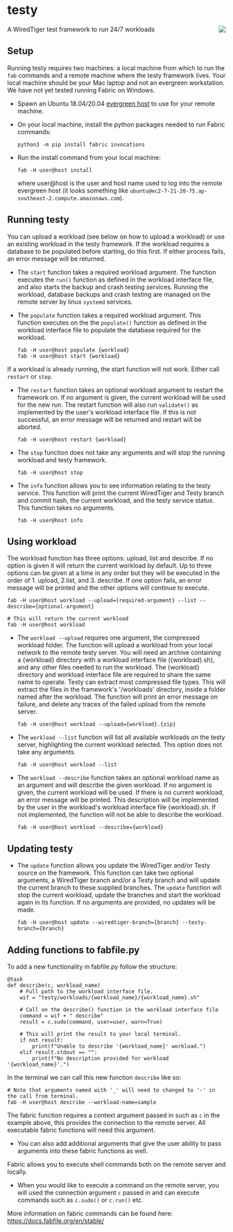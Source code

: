 # testy
A WiredTiger test framework to run 24/7 workloads
<img src="https://user-images.githubusercontent.com/15895661/200436292-66c87f0d-3068-4bae-a002-3de473faf8b5.png" align="right">

## Setup
Running testy requires two machines: a local machine from which to run the `fab` commands and a remote machine where the testy framework lives. Your local machine should be your Mac laptop and not an evergreen workstation. We have not yet tested running Fabric on Windows.

- Spawn an Ubuntu 18.04/20.04 [evergreen host](https://spruce.mongodb.com/spawn/host) to use for your remote machine. 

- On your local machine, install the python packages needed to run Fabric commands:
  ```
  python3 -m pip install fabric invocations
  ```

- Run the install command from your local machine:
  ```
  fab -H user@host install
  ```
  where user@host is the user and host name used to log into the remote evergreen host (it looks something like `ubuntu@ec2-7-21-20-75.ap-southeast-2.compute.amazonaws.com`).

## Running testy

You can upload a workload (see below on how to upload a workload) or use an existing workload in the testy framework. If the workload requires a database to be populated before starting, do this first. If either process fails, an error message will be returned.

- The `start` function takes a required workload argument. The function executes the `run()` function as defined in the workload interface file, and also starts the backup and crash testing services. Running the workload, database backups and crash testing are managed on the remote server by linux `systemd` services.

- The `populate` function takes a required workload argument. This function executes on the the `populate()` function as defined in the workload interface file to populate the database required for the workload. 

  ```
  fab -H user@host populate {workload} 
  fab -H user@host start {workload} 
  ```

If a workload is already running, the start function will not work. Either call `restart` or `stop`. 

- The `restart` function takes an optional workload argument to restart the framework on. If no argument is given, the current workload will be used for the new run. The restart function will also run `validate()` as implemented by the user's workload interface file. If this is not successful, an error message will be returned and restart will be aborted. 

  ```
  fab -H user@host restart {workload}
  ```

- The `stop` function does not take any arguments and will stop the running workload and testy framework.
  ```
  fab -H user@host stop
  ```
-  The `info` function allows you to see information relating to the testy service. This function will print the current WiredTiger and Testy branch and commit hash, the current workload, and the testy service status. This function takes no arguments.
    ```
    fab -H user@host info
    ```

## Using workload
The workload function has three options: upload, list and describe. If no option is given it will return the current workload by default. Up to three options can be given at a time in any order but they will be executed in the order of 1. upload, 2.list, and 3. describe. If one option fails, an error message will be printed and the other options will continue to execute. 

  ```
  fab -H user@host workload --upload={required-argument} --list --describe={optional-argument}

  # This will return the current workload
  fab -H user@host workload
  ```

- The `workload --upload` requires one argument, the compressed workload folder. The function will upload a workload from your local network to the remote testy server. You will need an archive containing a {workload} directory with a workload interface file ({workload}.sh), and any other files needed to run the workload. The {workload} directory and workload interface file are required to share the same name to operate. Testy can extract most compressed file types. This will extract the files in the framework's '/workloads' directory, inside a folder named after the workload. The function will print an error message on failure, and delete any traces of the failed upload from the remote server. 
  ```
  fab -H user@host workload --upload={workload}.{zip}
  ```

- The `workload --list` function will list all available workloads on the testy server, highlighting the current workload selected. This option does not take any arguments. 
  ```
  fab -H user@host workload --list
  ```

- The `workload --describe` function takes an optional workload name as an argument and will describe the given workload. If no argument is given, the current workload will be used. If there is no current workload, an error message will be printed. This description will be implemented by the user in the workload's workload interface file {workload}.sh. If not implemented, the function will not be able to describe the workload. 
  ```
  fab -H user@host workload --describe={workload}
  ```


## Updating testy

- The `update` function allows you update the WiredTiger and/or Testy source on the framework. This function can take two optional arguments, a WiredTiger branch and/or a Testy branch and will update the current branch to these supplied branches. The `update` function will stop the current workload, update the branches and start the workload again in its function. If no arguments are provided, no updates will be made. 
  ```
  fab -H user@host update --wiredtiger-branch={branch} --testy-branch={branch}
  ```


## Adding functions to fabfile.py

To add a new functionality in fabfile.py follow the structure: 

  ```
  @task
  def describe(c, workload_name)
      # Full path to the workload interface file. 
      wif = "testy/workloads/{workload_name}/{workload_name}.sh"

      # Call on the describe() function in the workload interface file
      command = wif + " describe"
      result = c.sudo(command, user=user, warn=True)

      # This will print the result to your local terminal.
      if not result: 
          print(f"Unable to describe '{workload_name}' workload.")
      elif result.stdout == "":
          print(f"No description provided for workload '{workload_name}'.")

  ```
  In the terminal we can call this new function `describe` like so:  
  ```
  # Note that arguments named with '_' will need to changed to '-' in the call from terminal. 
  fab -H user@host describe --workload-name=sample
  ```

The fabric function requires a context argument passed in such as `c` in the example above, this provides the connection to the remote server. All executable fabric functions will need this argument. 
- You can also add additional arguments that give the user ability to pass arguments into these fabric functions as well. 

Fabric allows you to execute shell commands both on the remote server and locally. 

- When you would like to execute a command on the remote server, you will used the connection argument `c` passed in and can execute commands such as `c.sudo()` or  `c.run()` etc. 

More information on fabric commands can be found here: https://docs.fabfile.org/en/stable/

